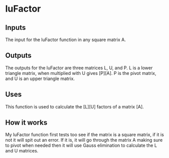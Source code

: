 # luFactor
## Inputs
The input for the luFactor function in any square matrix A.
## Outputs
The outputs for the luFactor are three matrices L, U, and P.  L is a lower triangle matrix, when multiplied with U gives [P][A].  P is the pivot matrix, and U is an upper triangle matrix.
## Uses
This function is used to calculate the [L][U] factors of a matrix [A].
## How it works
My luFactor function first tests too see if the matrix is a square matrix, if it is not it will spit out an error.  If it is, it will go through the matrix A making sure to pivot when needed then it will use Gauss elimination to calculate the L and U matrices.  
